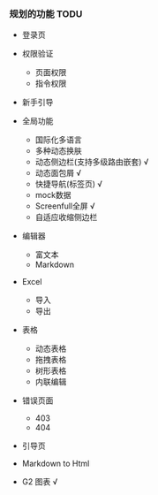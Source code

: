 ### 规划的功能 TODU

- 登录页

- 权限验证
  - 页面权限
  - 指令权限

- 新手引导

- 全局功能
  - 国际化多语言
  - 多种动态换肤
  - 动态侧边栏(支持多级路由嵌套)           √
  - 动态面包屑                            √
  - 快捷导航(标签页)                      √
  - mock数据
  - Screenfull全屏                       √
  - 自适应收缩侧边栏

- 编辑器
  - 富文本
  - Markdown

- Excel
  - 导入
  - 导出
 
- 表格
  - 动态表格
  - 拖拽表格
  - 树形表格
  - 内联编辑

- 错误页面
  - 403
  - 404

- 引导页
- Markdown to Html
- G2 图表                               √